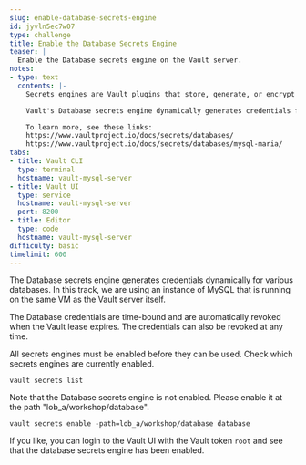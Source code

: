 ```yaml
---
slug: enable-database-secrets-engine
id: jyvln5ec7w07
type: challenge
title: Enable the Database Secrets Engine
teaser: |
  Enable the Database secrets engine on the Vault server.
notes:
- type: text
  contents: |-
    Secrets engines are Vault plugins that store, generate, or encrypt data. Secrets engines are incredibly flexible, so it is easiest to think about them in terms of their function.

    Vault's Database secrets engine dynamically generates credentials for many databases.

    To learn more, see these links:
    https://www.vaultproject.io/docs/secrets/databases/
    https://www.vaultproject.io/docs/secrets/databases/mysql-maria/
tabs:
- title: Vault CLI
  type: terminal
  hostname: vault-mysql-server
- title: Vault UI
  type: service
  hostname: vault-mysql-server
  port: 8200
- title: Editor
  type: code
  hostname: vault-mysql-server
difficulty: basic
timelimit: 600
---
```

The Database secrets engine generates credentials dynamically for various databases.  In this track, we are using an instance of MySQL that is running on the same VM as the Vault server itself.

The Database credentials are time-bound and are automatically revoked when the Vault lease expires. The credentials can also be revoked at any time.

All secrets engines must be enabled before they can be used. Check which secrets engines are currently enabled.
```
vault secrets list
```

Note that the Database secrets engine is not enabled. Please enable it at the path "lob_a/workshop/database".
```
vault secrets enable -path=lob_a/workshop/database database
```

If you like, you can login to the Vault UI with the Vault token `root` and see that the database secrets engine has been enabled.